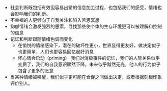 - 社会判断既包括有效但容易出错的信息加工过程，也包括我们的感受，情绪也会影响我们的判断。
- 不幸福的人更倾向于自我关注和陷入苦思冥想
- 抑郁情绪会激发强烈的思索，寻找那些使个体的生存环境更可以被理解和控制的信息
- 记忆和判断跟随情绪色调而变化
	- 在愉悦的情绪感染下，潜在的破坏性更小，世界显得更友好，做决定似乎也更简单，人们也更容易回忆起好消息
	- 坏心情会启动（priming） 我们对消极事件的记忆，我们的人际关系似乎变质了，我们的自我意识骤然下降，未来似乎黯然无光，他人的行为似乎包含了更多的恶意
- 当某种情绪被唤醒，我们似乎更可能在仓促之间做出决定，或者根据刻板印象评价别人。